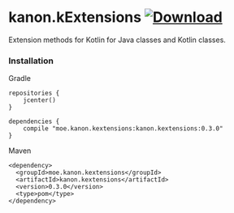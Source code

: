 # kanon.kExtensions [![Download](https://api.bintray.com/packages/olivki/kanon/kanon.kextensions/images/download.svg?version=0.2.0) ](https://bintray.com/olivki/kanon/kanon.kextensions/0.2.0/link)

Extension methods for Kotlin for Java classes and Kotlin classes.

### Installation

Gradle

```
repositories {
    jcenter()
}

dependencies {
    compile "moe.kanon.kextensions:kanon.kextensions:0.3.0"
}
```

Maven

```
<dependency>
  <groupId>moe.kanon.kextensions</groupId>
  <artifactId>kanon.kextensions</artifactId>
  <version>0.3.0</version>
  <type>pom</type>
</dependency>
```